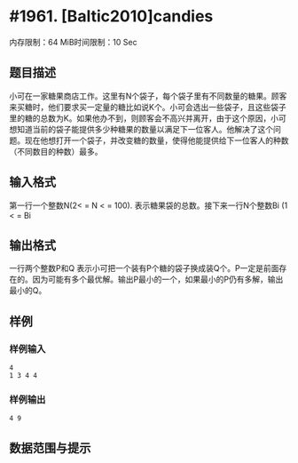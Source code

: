 # #1961. [Baltic2010]candies

内存限制：64 MiB时间限制：10 Sec

## 题目描述

小可在一家糖果商店工作。这里有N个袋子，每个袋子里有不同数量的糖果。顾客来买糖时，他们要求买一定量的糖比如说K个。小可会选出一些袋子，且这些袋子里的糖的总数为K。如果他办不到，则顾客会不高兴并离开，由于这个原因，小可想知道当前的袋子能提供多少种糖果的数量以满足下一位客人。他解决了这个问题。现在他想打开一个袋子，并改变糖的数量，使得他能提供给下一位客人的种数（不同数目的种数）最多。

## 输入格式


第一行一个整数N(2< = N < = 100). 表示糖果袋的总数。接下来一行N个整数Bi (1 < = Bi 

## 输出格式

一行两个整数P和Q 表示小可把一个装有P个糖的袋子换成装Q个。P一定是前面存在的。因为可能有多个最优解。输出P最小的一个，如果最小的P仍有多解，输出最小的Q。


## 样例

### 样例输入

    
    4
    1 3 4 4
    
    
    

### 样例输出

    
    4 9
    
    

## 数据范围与提示
